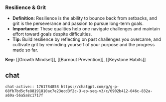 ### Resilience & Grit

- **Definition:** Resilience is the ability to bounce back from setbacks, and grit is the perseverance and passion to pursue long-term goals.
- **Importance:** These qualities help one navigate challenges and maintain effort toward goals despite difficulties.
- **Tip:** Build resilience by reflecting on past challenges you overcame, and cultivate grit by reminding yourself of your purpose and the progress made so far.

**Key:** [[Growth Mindset]], [[Burnout Prevention]], [[Keystone Habits]]


## chat
```smart-chatgpt
chat-active:: 1761784858 https://chatgpt.com/g/g-p-68fb7bd5cfe88191810ac7e23ecd3f2c-3-ep-seq-v3/c/6902b412-046c-832a-a69a-56a5a8c1717f
```
